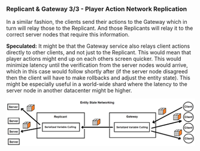 ### Replicant & Gateway 3/3 - Player Action Network Replication
In a similar fashion, the clients send their actions to the Gateway which in turn will relay those to the Replicant. And those Replicants will relay it to the correct server nodes that require this information.

__Speculated:__ It might be that the Gateway service also relays client actions directly to other clients, and not just to the Replicant. This would mean that player actions might end up on each others screen quicker. This would minimize latency until the verification from the server nodes would arrive, which in this case would follow shortly after (if the server node disagreed then the client will have to make rollbacks and adjust the entity state). This might be especially useful in a world-wide shard where the latency to the server node in another datacenter might be higher.

![Image](/images/dynamic_server_meshing/image-24.png)
